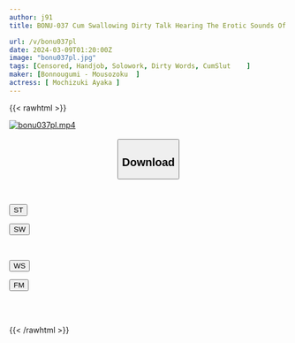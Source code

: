 ```yaml
---
author: j91
title: BONU-037 Cum Swallowing Dirty Talk Hearing The Erotic Sounds Of Swallowing And Swallowing In Your Ears Ayaka Mochizuki

url: /v/bonu037pl
date: 2024-03-09T01:20:00Z
image: "bonu037pl.jpg"
tags: [Censored, Handjob, Solowork, Dirty Words, CumSlut	]
maker: [Bonnougumi - Mousozoku  ]
actress: [ Mochizuki Ayaka ]
---
```



{{< rawhtml >}}

<div class="video" data-videoid="RgmBkQ1A2rcB3e">
    <a href="javascript:;">
        <img src="/v/bonu037pl/bonu037pl.jpg" width="WIDTH" height="HEIGHT" alt="bonu037pl.mp4" loading="lazy">
    </a>
</div>

<script type="text/javascript" src="https://j91.asia/asset/on-demand-st.js"></script>

<br>
  <link rel="stylesheet" href="https://j91.asia/asset/bs5.css">
  
  <center>
  <button class="btn btn-primary" type="button" data-bs-toggle="collapse" data-bs-target=".multi-collapse" aria-expanded="false" aria-controls="multiCollapseExample1 multiCollapseExample2"><h2>Download</h2></button></center>
</p>
<div class="row">
  <div class="col">
    <div class="collapse multi-collapse" id="multiCollapseExample1">
      <div class="card card-body">
	      	      <br>
<div class="buttons">  
<p><a href="https://streamtape.to/v/RgmBkQ1A2rcB3e" target="_blank"><button class="btn-hover color-3"><i class="fa fa-download"></i> ST</button></a></p>
<p><a href="https://cdnwish.com/2shoczji56v9" target="_blank"><button class="btn-hover color-2"><i class="fa fa-download"></i> SW</button></a></p></div>
    </div>
  </div>
</div>
  <div class="col">
    <div class="collapse multi-collapse" id="multiCollapseExample2">
      <div class="card card-body">
	      <br>
<div class="buttons">
<p><a href="https://wolfstream.tv/rfjk8x52zxvs"><button class="btn-hover color-9"><i class="fa fa-download"></i> WS</button></a></p>
<p><a href="https://filemoon.sx/d/ngj63wq2kkod"><button class="btn-hover color-8"><i class="fa fa-download"></i> FM</button></a></p></div>
<br><br>
      </div>
    </div>
  </div>
</div>

{{< /rawhtml >}}